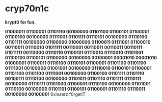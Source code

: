 # cryp70n1c
**krypt0 for fun.**

**01000011 01100001 01101110 00100000 01101100 01100101 01100001 01100100 00100000 01111001 01101111 01110101 00100000 01110100 01101111 00100000 01100000 01000000 01100011 01111001 01100010 00110011 01110010 01011111 00110001 00110011 00110011 00110111 01011111 00110000 01110110 01100101 01110010 01110010 01101001 01100100 01100101 01100000 00100000 00100001 00001010 00001010 01000001 01100011 01110100 01110101 01100001 01101100 01101100 01111001 00100000 01001001 00100000 01110010 01100101 01100001 01101100 01101100 01111001 00100000 01100100 01101111 01101110 00100111 01110100 00100000 01101011 01101110 01101111 01110111 00100000 01110111 01101000 01100001 01110100 00100000 01101001 01110100 00100000 01101101 01100101 01100001 01101110 01110011 00100000 00100001** 0xloserz f0rgetiT
